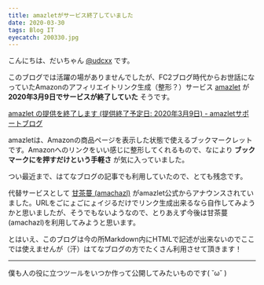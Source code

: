 ```yaml
---
title: amazletがサービス終了していました
date: 2020-03-30
tags: Blog IT
eyecatch: 200330.jpg
---
```


こんにちは、だいちゃん [@udcxx](https://twitter.com/udc_xx) です。

このブログでは活躍の場がありませんでしたが、FC2ブログ時代からお世話になっていたAmazonのアフィリエイトリンク生成（整形？）サービス [amazlet](http://app.amazlet.com/amazlet/) が **2020年3月9日でサービスが終了していた** そうです。

[amazlet の提供を終了します (提供終了予定日: 2020年3月9日) - amazletサポートブログ](https://naoya-amazlet.hatenadiary.org/entry/2020/02/21/182250)

amazletは、Amazonの商品ページを表示した状態で使えるブックマークレットです。Amazonへのリンクをいい感じに整形してくれるもので、なにより **ブックマークにを押すだけという手軽さ** が気に入っていました。

つい最近まで、はてなブログの記事でも利用していたので、とても残念です。

代替サービスとして [甘茶蔓 (amachazl)](https://amachazl.com/) がamazlet公式からアナウンスされていました。URLをごにょごにょイジるだけでリンク生成出来るなら自作してみようかと思いましたが、そうでもないようなので、とりあえず今後は甘茶蔓(amachazl)を利用してみようと思います。

とはいえ、このブログは今の所Markdown内にHTMLで記述が出来ないのでここでは使えませんが（汗）はてなブログの方でたくさん利用させて頂きます！

-----

僕も人の役に立つツールをいつか作って公開してみたいものです( ˘ω˘ )

